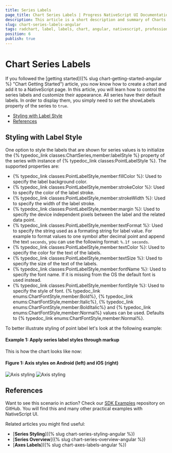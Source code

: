 ```yaml
---
title: Series Labels
page_title: Chart Series Labels | Progress NativeScript UI Documentation
description: This article is a short description and summary of Charts labels features.
slug: chart-series-labels-angular
tags: radchart, label, labels, chart, angular, nativescript, professional, ui
position: 6
publish: true
---
```


# Chart Series Labels

If you followed the [getting started]({% slug chart-getting-started-angular %} "Chart Getting Started") article, you now know how to create a chart and add it to a NativeScript page. In this article, you will learn how to control the series labels and customize their appearance. All series have their default labels. In order to display them, you simply need to set the showLabels property of the series to `true`.

* [Styling with Label Style](#styling-with-label-style)
* [References](#references)

## Styling with Label Style

One option to style the labels that are shown for series values is to initialize the {% typedoc_link classes:ChartSeries,member:labelStyle %} property of the series with instance of {% typedoc_link classes:PointLabelStyle %}. The supported properties are: 
- {% typedoc_link classes:PointLabelStyle,member:fillColor %}: Used to specify the label background color.
- {% typedoc_link classes:PointLabelStyle,member:strokeColor %}: Used to specify the color of the label stroke.
- {% typedoc_link classes:PointLabelStyle,member:strokeWidth %}: Used to specify the width of the label stroke.
- {% typedoc_link classes:PointLabelStyle,member:margin %}: Used to specify the device independent pixels between the label and the related data point.
- {% typedoc_link classes:PointLabelStyle,member:textFormat %}: Used to specify the string used as a formating string for label value. For example to format values to one symbol after decimal point and append the text `seconds`, you can use the following format: `%.1f seconds`.
- {% typedoc_link classes:PointLabelStyle,member:textColor %}: Used to specify the color for the text of the labels.
- {% typedoc_link classes:PointLabelStyle,member:textSize %}: Used to specify the size of the text of the labels.
- {% typedoc_link classes:PointLabelStyle,member:fontName %}: Used to specify the font name. If it is missing from the OS the default font is used instead.
- {% typedoc_link classes:PointLabelStyle,member:fontStyle %}: Used to specify the style of font. {% typedoc_link enums:ChartFontStyle,member:Bold%}, {% typedoc_link enums:ChartFontStyle,member:Italic%}, {% typedoc_link enums:ChartFontStyle,member:BoldItalic%} and {% typedoc_link enums:ChartFontStyle,member:Normal%} values can be used. Defaults to {% typedoc_link enums:ChartFontStyle,member:Normal%}.

To better illustrate styling of point label let's look at the following example:

#### Example 1: Apply series label styles through markup

<snippet id='chart-angular-labels-styling'/>

This is how the chart looks like now:

#### Figure 1: Axis styles on Android (left) and iOS (right)

![Axis styling](../../../img/ns_ui//labels_styling_android.png "Labels Styling on Android") ![Axis styling](../../../img/ns_ui//labels_styling_ios.png "Labels Styling on iOS")

## References

Want to see this scenario in action?
Check our [SDK Examples](https://github.com/NativeScript/nativescript-ui-samples-angular) repository on GitHub. You will find this and many other practical examples with NativeScript UI.

Related articles you might find useful:

* [**Series Styling**]({% slug chart-series-styling-angular %})
* [**Series Overview**]({% slug chart-series-overview-angular %})
* [**Axes Labels**]({% slug chart-axes-labels-angular %})
